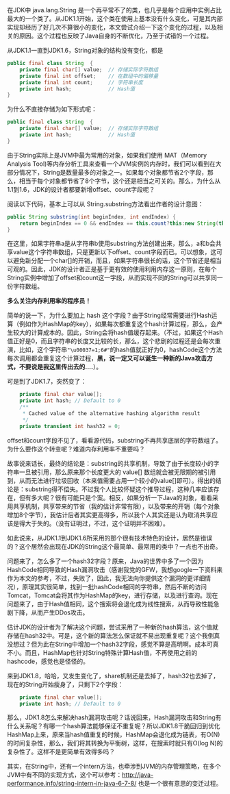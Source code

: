 在JDK中 java.lang.String 是一个再平常不了的类，也几乎是每个应用中实例占比最大的一个类了。从JDK1.1开始，这个类在使用上基本没有什么变化，可是其内部实现却经历了好几次不算很小的变化，本文尝试介绍一下这个变化的过程，以及相关的原因。这个过程也反映了Java自身的不断优化，乃至于试错的一个过程。

从JDK1.1一直到JDK1.6，String对象的结构没有变化，都是
```java
public final class String  {
    private final char[] value;  // 存储实际字符数组
    private final int offset;    // 在数组中的偏移量
    private final int count;     // 字符串长度
    private int hash;            // Hash值
}
```

为什么不直接存储为如下形式呢：
```java
public final class String  {
    private final char[] value;  // 存储实际字符数组
    private int hash;            // Hash值
}
```
由于String实际上是JVM中最为常用的对象，如果我们使用 MAT（Memory Analysis Tool)等内存分析工具来查看一个JVM实例的内存时，我们可以看到在大部分情况下，String是数量最多的对象之一。如果每个对象都节省2个字段，那么，相当于每个对象都节省了8个字节，这个还是相当之可关的。那么，为什么从1.1到1.6，JDK的设计者都要新增offset、count字段呢？

阅读以下代码，基本上可以从 String.substring方法看出作者的设计意图：
```java
public String substring(int beginIndex, int endIndex) {
    return beginIndex == 0 && endIndex == this.count?this:new String(this.offset + beginIndex, endIndex - beginIndex, this.value);
}
```
在这里，如果字符串a是从字符串b使用substring方法创建出来，那么，a和b会共享value这个字符串数组，只是更新以下offset、count字段而已。可以想象，这可以避免新分配一个char[]的开销，而且，如果字符串很长的话，这个节省还是相当可观的。因此，JDK的设计者正是基于更有效的使用利用内存这一原则，在每个String实例中增加了offset和count这一字段，从而实现不同的String可以共享同一份字符数组。

**多么关注内存利用率的程序员！**

简单的说一下，为什么要加上 hash 这个字段？由于String经常需要进行Hash运算（例如作为HashMap的key），如果每次都重复这个hash计算过程，那么，会产生较大的计算成本的。因此，String会将hash值缓存起来。（不过，如果这个Hash值正好是0，而且字符串的长度又比较的长，那么，这个悲剧的过程还是会每次重演，比如，这个字符串```"\u00037=1;6#"```的hash值就正好为0，hashCode这个方法每次调用都会重复这个计算过程，**黑，说一定又可以诞生一种新的Java攻击方式，不要说是我这里传出去的....**）。

可是到了JDK1.7，突然变了：
```java
    private final char value[];
    private int hash; // Default to 0
    /**
     * Cached value of the alternative hashing algorithm result
     */
    private transient int hash32 = 0;
```
offset和count字段不见了，看看源代码，substring不再共享底层的字符数组了。为什么要作这个转变呢？难道内存利用率不重要吗？

故事说来话长，最终的结论是：substring的共享机制，导致了由于长度较小的字符串一旦被引用，那么原来那个长度更大的 value[] 数组就会被无限期的被引用到，从而无法进行垃圾回收（本来值需要占用一个较小的value[]即可）。得出的结论是：substring得不偿失。不过我个人比较怀疑这个推导过程，这种几率应该存在，但有多大呢？很有可能只是个案。相反，如果分析一下Java的对象，看看采用共享机制，共享带来的节省（我的估计非常有限），以及带来的开销（每个对象增加8个字节），我估计后者其实更高得多，所以我个人其实还是认为取消共享应该是得大于失的。（没有证明过，不过，这个证明并不困难）。

如此说来，从JDK1.1到JDK1.6所采用的那个很有技术特色的设计，居然是错误的？这个居然会出现在JDK的String这个最简单、最常用的类中？一点也不出奇。

问题来了，怎么多了一个hash32字段？原来，Java的世界中多了一个因为HashCode相同导致的Hash漏洞攻击（感谢我党的GFW，我想google一下资料来作为本文的参考，不过，失败了，因此，我无法向你提供这个漏洞的更详细情况），原理其实很简单，找到一批hashCode相同的字符串，然后不断的访问Tomcat，Tomcat会将其作为HashMap的key，进行存储，以及进行查询。现在问题来了，由于Hash值相同，这个搜索将会退化成为线性搜索，从而导致性能急剧下降，从而产生DDos攻击。

估计JDK的设计者为了解决这个问题，尝试采用了一种新的hash算法，这个值就存储在hash32中。可是，这个新的算法怎么保证就不易出现重复呢？这个我倒真没想过？但为此在String中增加一个hash32字段，感觉不算是高明啊。成本可真不小。而且，HashMap也针对String特殊计算Hash值，不再使用之前的hashcode，感觉也是怪怪的。

来到JDK1.8，哈哈，又发生变化了，share机制还是去掉了，hash32也去掉了，现在的String开始瘦身了，只剩下2个字段：
```java
    private final char value[];
    private int hash; // Default to 0
```
那么，JDK1.8怎么来解决hash漏洞攻击呢？话说回来，Hash漏洞攻击和String有什么关系呢？有哪一个hash算法能够保证不重复呢？所以JDK1.8干脆回归到优化HashMap上来，原来当hash值重复的时候，HashMap会退化成为链表，有O(N)的时间复杂性，那么，我们将其转换为平衡树，这样，在搜索时就只有O(log N)的复杂性了。这样不是更简单有效得多吗？

其实，在String中，还有一个intern方法，也牵涉到JVM的内存管理策略，在多个JVM中有不同的实现方式，这个可以参考：http://java-performance.info/string-intern-in-java-6-7-8/ 也是一个很有意思的变迁过程。




